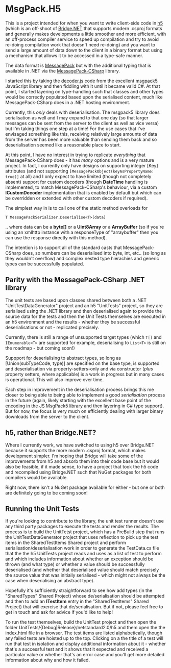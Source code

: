# MsgPack.H5

This is a project intended for when you want to write client-side code in [h5](https://github.com/theolivenbaum/h5) (which is an off-shoot of [Bridge.NET](https://bridge.net/) that supports modern .csproj formats and generally makes developments a little smoother and more efficient, with an off-process compiler service to speed up compilation and try to avoid re-doing compilation work that doesn't need re-doing) and you want to send a large amount of data down to the client in a binary format but using a mechanism that allows it to be accessed in a type-safe manner.

The data format is [MessagePack](https://msgpack.org/index.html) but with the additional typing that is available in .NET via the [MessagePack-CSharp](https://github.com/neuecc/MessagePack-CSharp) library.

I started this by taking the [decoder.js](https://github.com/mcollina/msgpack5/blob/master/lib/decoder.js) code from the excellent [msgpack5](https://github.com/mcollina/msgpack5) JavaScript library and then fiddling with it until it became valid C#. At that point, I started layering on type-handling such that classes and other types would be correctly populated based upon the serialised content, much like MessagePack-CSharp does in a .NET hosting environment.

Currently, this *only* deals with deserialisation. The msgpack5 library does serialisation as well and I may expand to that one day (so that larger messages can be sent from the server to the client as well as vice versa) but I'm taking things one step at a time! For the use cases that I've envisaged something like this, receiving relatively large amounts of data from the server has been more valuable than sending them back and so deserialisation seemed like a reasonable place to start.

At this point, I have no interest in trying to replicate *everything* that MessagePack-CSharp does - it has *many* options and is a very mature project. In fact, I currently only have designs on supporting integer [Key] attributes (and not supporting `[MessagePackObject(keyAsPropertyName: true)]` at all) and I only expect to have limited (though not completely absent) support for custom decoders (though **DateTime** handling is implemented, to match MessagePack-CSharp's behaviour, via a custom **ICustomDecoder** implementation that is enabled by default but which can be overridden or extended with other custom decoders if required).

The simplest way in is to call one of the static method overloads for

	T MessagePackSerializer.Deserialise<T>(data)
	
.. where data can be a **byte[]** or a **Uint8Array** or a **ArrayBuffer** (so if you're using an xmlhttp instance with a responseType of "arraybuffer" then you can use the response directly with this method).

The intention is to support all of the standard casts that MessagePack-CSharp does, so numbers can be deserialised into byte, int, etc.. (so long as they wouldn't overflow) and complex nested type hierachies and generic types can be successfully populated.

## Parity with the MessagePack-CSharp .NET library

The unit tests are based upon classes shared between both a .NET "UnitTestDataGenerator" project and an h5 "UnitTests" project, so they are serialised using the .NET library and then deserialised again to provide the source data for the tests and then the Unit Tests themselves are executed in an h5 environment and the results - whether they be successful deserialisations or not - replicated precisely.

Currently, there is still a range of unsupported target types (which `T[]` and `IEnumerable<T>` are supported for example, deserialising to `List<T>` is still on the roadmap - but coming soon!)

Suppport for deserialising to abstract types, so long as [Union(subTypeCode, type)] are specified on the base type, is supported and deserialisation via property-setters-only and via constructor (_plus_ property setters, where applicable) is a work in progress but in many cases is operational. This will also improve over time.

Each step in improvement in the deserialisation process brings this me closer to being able to being able to implement a good _serialisation_ process in the future (again, likely starting with the excellent base point of the [encoding in the JS MsgPack5 library](https://github.com/mcollina/msgpack5/blob/master/lib/encoder.js) and then layering in C# type support). But for now, the focus is very much on efficiently dealing with larger binary downloads from the server to the client.

## h5, rather than Bridge.NET?

Where I currently work, we have switched to using h5 over Bridge.NET because it supports the more modern .csproj format, which makes development simpler. I'm hoping that Bridge will take some of the improvements from h5 and absorb them into their code base but it would also be feasible, if it made sense, to have a project that took the h5 code and recompiled using Bridge.NET such that NuGet packages for both compilers would be available.

Right now, there isn't a NuGet package available for either - but one or both are definitely going to be coming soon!

## Running the Unit Tests

If you're looking to contribute to the library, the unit test runner doesn't use any third party packages to execute the tests and render the results. The process is to build the UnitTetst project, which has a PreBuild step that runs the UnitTestDataGenerator project that uses reflection to pick up the test items in the SharedTestItems Shared project and perform serialisation/deserialisation work in order to generate the TestData.cs file that the the h5 UnitTests project reads and uses as a list of test to perform and which includes information about whether an exception should be thrown (and what type) or whether a value should be successfully deserialised (and whether that deserialised value should match precisely the source value that was initially serialised - which might not always be the case when deserialising an abstract type).

Hopefully it's sufficiently straightforward to see how add types (in the "SharedTypes" Shared Project) whose de/serialisation should be attempted and then to add an **ITestItem** entry in the "SharedTestItems" Shared Project) that will exercise that de/serialisation. But if not, please feel free to get in touch and ask for advice if you'd like to help!

To run the test themselves, build the UnitTest project and then open the folder UnitTests/{Debug|Release}/netstandard2.0/h5 and them open the the index.html file in a browser. The test items are listed alphabetically, though any failed tests are hoisted up to the top. Clicking on a the title of a test will run that test in isolation and display additional information about it - whether that's a successful test and it shows that it expected and received a particular value or whether that's an error case and you'll get more detailed information about why and how it failed.